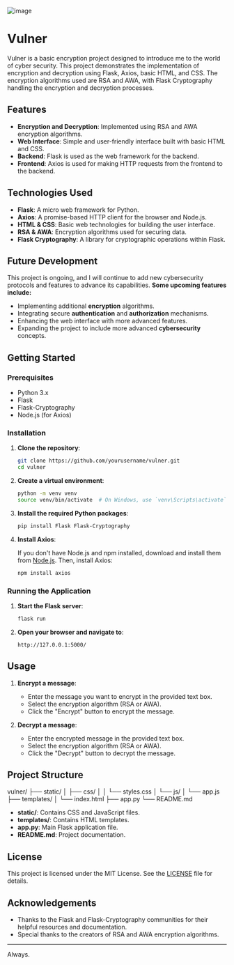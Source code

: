 ![image](https://github.com/completelyblank/Vulner/assets/105001837/36a53da5-3013-4695-b8dd-3e02dbfb1963)

# Vulner

Vulner is a basic encryption project designed to introduce me to the world of cyber security. This project demonstrates the implementation of encryption and decryption using Flask, Axios, basic HTML, and CSS. The encryption algorithms used are RSA and AWA, with Flask Cryptography handling the encryption and decryption processes.

## Features

- **Encryption and Decryption**: Implemented using RSA and AWA encryption algorithms.
- **Web Interface**: Simple and user-friendly interface built with basic HTML and CSS.
- **Backend**: Flask is used as the web framework for the backend.
- **Frontend**: Axios is used for making HTTP requests from the frontend to the backend.

## Technologies Used

- **Flask**: A micro web framework for Python.
- **Axios**: A promise-based HTTP client for the browser and Node.js.
- **HTML & CSS**: Basic web technologies for building the user interface.
- **RSA & AWA**: Encryption algorithms used for securing data.
- **Flask Cryptography**: A library for cryptographic operations within Flask.

## Future Development
This project is ongoing, and I will continue to add new cybersecurity protocols and features to advance its capabilities. 
**Some upcoming features include:**
- Implementing additional **encryption** algorithms.
- Integrating secure **authentication** and **authorization** mechanisms.
- Enhancing the web interface with more advanced features.
- Expanding the project to include more advanced **cybersecurity** concepts.

## Getting Started

### Prerequisites

- Python 3.x
- Flask
- Flask-Cryptography
- Node.js (for Axios)

### Installation

1. **Clone the repository**:

    ```bash
    git clone https://github.com/yourusername/vulner.git
    cd vulner
    ```

2. **Create a virtual environment**:

    ```bash
    python -m venv venv
    source venv/bin/activate  # On Windows, use `venv\Scripts\activate`
    ```

3. **Install the required Python packages**:

    ```bash
    pip install Flask Flask-Cryptography
    ```

4. **Install Axios**:

    If you don't have Node.js and npm installed, download and install them from [Node.js](https://nodejs.org/). Then, install Axios:

    ```bash
    npm install axios
    ```

### Running the Application

1. **Start the Flask server**:

    ```bash
    flask run
    ```

2. **Open your browser and navigate to**:

    ```
    http://127.0.0.1:5000/
    ```

## Usage

1. **Encrypt a message**:
    - Enter the message you want to encrypt in the provided text box.
    - Select the encryption algorithm (RSA or AWA).
    - Click the "Encrypt" button to encrypt the message.

2. **Decrypt a message**:
    - Enter the encrypted message in the provided text box.
    - Select the encryption algorithm (RSA or AWA).
    - Click the "Decrypt" button to decrypt the message.

## Project Structure

vulner/
├── static/
│ ├── css/
│ │ └── styles.css
│ └── js/
│ └── app.js
├── templates/
│ └── index.html
├── app.py
└── README.md


- **static/**: Contains CSS and JavaScript files.
- **templates/**: Contains HTML templates.
- **app.py**: Main Flask application file.
- **README.md**: Project documentation.

## License

This project is licensed under the MIT License. See the [LICENSE](LICENSE) file for details.

## Acknowledgements

- Thanks to the Flask and Flask-Cryptography communities for their helpful resources and documentation.
- Special thanks to the creators of RSA and AWA encryption algorithms.

---

Always.
